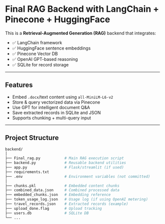 # Final RAG Backend with LangChain + Pinecone + HuggingFace

This is a **Retrieval-Augmented Generation (RAG)** backend that integrates:

- ✅ LangChain framework
- ✅ HuggingFace sentence embeddings
- ✅ Pinecone Vector DB
- ✅ OpenAI GPT-based reasoning
- ✅ SQLite for record storage

---

## Features

- Embed `.docx`/text content using `all-MiniLM-L6-v2`
- Store & query vectorized data via Pinecone
- Use GPT for intelligent document Q&A
- Save extracted records in SQLite and JSON
- Supports chunking + multi-query input

---

## Project Structure

```bash
backend/
│
├── Final_rag.py           # Main RAG execution script
├── backend.py             # Reusable backend utilities
├── app.py                 # Flask/streamlit (if used)
├── requirements.txt
├── .env                   # Environment variables (not committed)
│
├── chunks.pkl             # Embedded content chunks
├── combined_data.json     # Combined processed data
├── embedded_chunks.json   # Embedding reference
├── token_usage_log.json   # Usage log (if using OpenAI metering)
├── travel_records.json    # Extracted records (example)
├── upload_done.flag       # Upload tracking
├── users.db               # SQLite DB
└── ...
```
